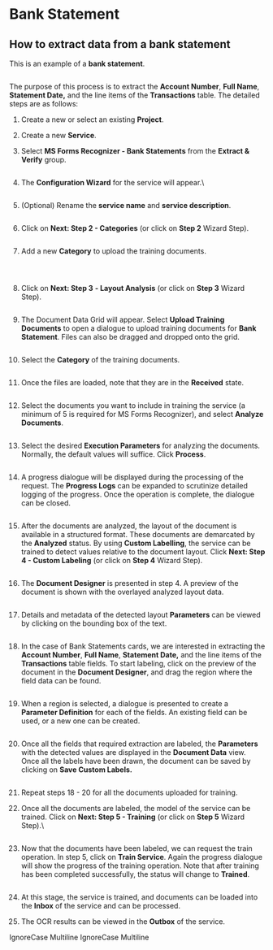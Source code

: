 # Bank Statement

## How to extract data from a bank statement

This is an example of a **bank statement**.

<figure><img src="../../assets/image%20%28219%29.png" alt=""><figcaption></figcaption></figure>

The purpose of this process is to extract the **Account Number**, **Full Name**, **Statement Date,** and the line items of the **Transactions** table. The detailed steps are as follows:

1. Create a new or select an existing **Project**.
2. Create a new **Service**.
3.  Select **MS Forms Recognizer - Bank Statements** from the **Extract & Verify** group.

    <figure><img src="../../assets/image%20%2875%29%20%281%29.png" alt=""><figcaption></figcaption></figure>
4.  The **Configuration Wizard** for the service will appear.\

    <figure><img src="../../assets/image%20%2859%29%20%282%29.png" alt=""><figcaption></figcaption></figure>
5.  (Optional) Rename the **service name** and **service description**.

    <figure><img src="../../assets/image%20%2891%29%20%281%29.png" alt=""><figcaption></figcaption></figure>
6.  Click on **Next: Step 2 - Categories** (or click on **Step 2** Wizard Step).

    <figure><img src="../../assets/image%20%2869%29%20%281%29.png" alt=""><figcaption></figcaption></figure>
7.  Add a new **Category** to upload the training documents.

    <figure><img src="../../assets/image%20%2896%29%20%281%29.png" alt=""><figcaption></figcaption></figure>

    <figure><img src="../../assets/image%20%28192%29.png" alt=""><figcaption></figcaption></figure>

    <figure><img src="../../assets/image%20%28172%29.png" alt=""><figcaption></figcaption></figure>
8.  Click on **Next: Step 3** **- Layout Analysis** (or click on **Step 3** Wizard Step).

    <figure><img src="../../assets/image%20%28252%29.png" alt=""><figcaption></figcaption></figure>
9.  The Document Data Grid will appear. Select **Upload Training Documents** to open a dialogue to upload training documents for **Bank Statement**. Files can also be dragged and dropped onto the grid.

    <figure><img src="../../assets/image%20%28177%29.png" alt=""><figcaption></figcaption></figure>
10. Select the **Category** of the training documents.

    <figure><img src="../../assets/image%20%28218%29.png" alt=""><figcaption></figcaption></figure>
11. Once the files are loaded, note that they are in the **Received** state.

    <figure><img src="../../assets/image%20%28205%29.png" alt=""><figcaption></figcaption></figure>
12. Select the documents you want to include in training the service (a minimum of 5 is required for MS Forms Recognizer), and select **Analyze Documents**.

    <figure><img src="../../assets/image%20%28246%29.png" alt=""><figcaption></figcaption></figure>
13. Select the desired **Execution Parameters** for analyzing the documents. Normally, the default values will suffice. Click **Process**.

    <figure><img src="../../assets/image%20%28105%29%20%281%29.png" alt=""><figcaption></figcaption></figure>
14. A progress dialogue will be displayed during the processing of the request. The **Progress Logs** can be expanded to scrutinize detailed logging of the progress. Once the operation is complete, the dialogue can be closed.

    <figure><img src="../../assets/image%20%2840%29%20%281%29%20%281%29.png" alt=""><figcaption></figcaption></figure>
15. After the documents are analyzed, the layout of the document is available in a structured format. These documents are demarcated by the **Analyzed** status. By using **Custom Labelling**, the service can be trained to detect values relative to the document layout. Click **Next: Step 4 - Custom Labeling** (or click on **Step 4** Wizard Step).

    <figure><img src="../../assets/image%20%28185%29.png" alt=""><figcaption></figcaption></figure>
16. The **Document Designer** is presented in step 4. A preview of the document is shown with the overlayed analyzed layout data.

    <figure><img src="../../assets/image%20%28220%29.png" alt=""><figcaption></figcaption></figure>
17. Details and metadata of the detected layout **Parameters** can be viewed by clicking on the bounding box of the text.

    <figure><img src="../../assets/image%20%28200%29.png" alt=""><figcaption></figcaption></figure>
18. In the case of Bank Statements cards, we are interested in extracting the **Account Number**, **Full Name**, **Statement Date,** and the line items of the **Transactions** table fields. To start labeling, click on the preview of the document in the **Document Designer**, and drag the region where the field data can be found.

    <figure><img src="../../assets/image%20%28221%29.png" alt=""><figcaption></figcaption></figure>
19. When a region is selected, a dialogue is presented to create a **Parameter Definition** for each of the fields. An existing field can be used, or a new one can be created.

    <figure><img src="../../assets/image%20%28217%29.png" alt=""><figcaption></figcaption></figure>
20. Once all the fields that required extraction are labeled, the **Parameters** with the detected values are displayed in the **Document Data** view. Once all the labels have been drawn, the document can be saved by clicking on **Save Custom Labels.**

    <figure><img src="../../assets/image%20%28235%29.png" alt=""><figcaption></figcaption></figure>
21. Repeat steps 18 - 20 for all the documents uploaded for training.
22. Once all the documents are labeled, the model of the service can be trained. Click on **Next: Step 5 - Training** (or click on **Step 5** Wizard Step).\

    <figure><img src="../../assets/image%20%28210%29.png" alt=""><figcaption></figcaption></figure>
23. Now that the documents have been labeled, we can request the train operation. In step 5, click on **Train Service**. Again the progress dialogue will show the progress of the training operation. Note that after training has been completed successfully, the status will change to **Trained**.

    <figure><img src="../../assets/image%20%28211%29.png" alt=""><figcaption></figcaption></figure>
24. At this stage, the service is trained, and documents can be loaded into the **Inbox** of the service and can be processed.
25. The OCR results can be viewed in the **Outbox** of the service.

 IgnoreCase Multiline IgnoreCase Multiline


